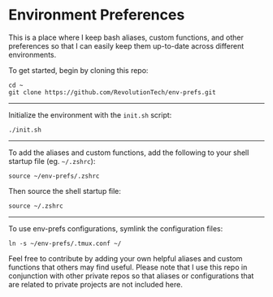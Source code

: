 # Environment Preferences

This is a place where I keep bash aliases, custom functions, and other preferences so that I can easily keep them up-to-date across different environments.

To get started, begin by cloning this repo:

    cd ~
    git clone https://github.com/RevolutionTech/env-prefs.git

---

Initialize the environment with the `init.sh` script:

    ./init.sh

---

To add the aliases and custom functions, add the following to your shell startup file (eg. `~/.zshrc`):

    source ~/env-prefs/.zshrc

Then source the shell startup file:

    source ~/.zshrc

---

To use env-prefs configurations, symlink the configuration files:

    ln -s ~/env-prefs/.tmux.conf ~/

Feel free to contribute by adding your own helpful aliases and custom functions that others may find useful. Please note that I use this repo in conjunction with other private repos so that aliases or configurations that are related to private projects are not included here.
